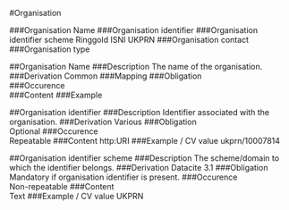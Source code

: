 #Organisation

###Organisation Name
###Organisation identifier
###Organisation identifier scheme
Ringgold
ISNI
UKPRN
###Organisation contact
###Organisation type


##Organisation Name 
###Description
The name of the organisation.
###Derivation
Common
###Mapping
###Obligation	
###Occurence	
###Content 
###Example


##Organisation identifier
###Description
Identifier associated with the organisation.
###Derivation
Various
###Obligation	
Optional
###Occurence	
Repeatable
###Content 
http:URI 
###Example / CV value
ukprn/10007814

##Organisation identifier scheme 
###Description
The scheme/domain to which the identifier belongs.
###Derivation
Datacite 3.1
###Obligation	
Mandatory if organisation identifier is present.
###Occurence	
Non-repeatable
###Content	
Text
###Example / CV value
UKPRN
